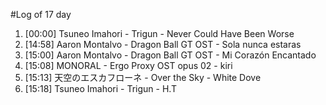 #Log of 17 day

1. [00:00] Tsuneo Imahori - Trigun - Never Could Have Been Worse
1. [14:58] Aaron Montalvo - Dragon Ball GT OST - Sola nunca estaras
1. [15:00] Aaron Montalvo - Dragon Ball GT OST - Mi Corazón Encantado
1. [15:08] MONORAL - Ergo Proxy OST opus 02 - kiri
1. [15:13] 天空のエスカフローネ - Over the Sky - White Dove
1. [15:18] Tsuneo Imahori - Trigun - H.T
